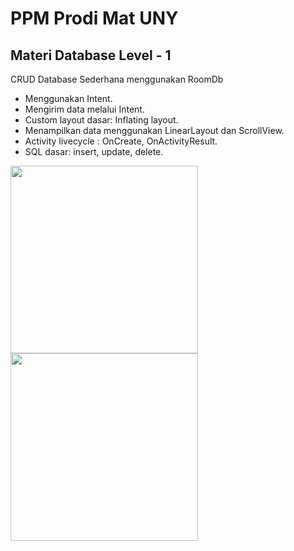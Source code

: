 # PPM Prodi Mat UNY 
## Materi Database Level - 1
CRUD Database Sederhana menggunakan RoomDb   
- Menggunakan Intent.
- Mengirim data melalui Intent.
- Custom layout dasar: Inflating layout.
- Menampilkan data menggunakan LinearLayout dan ScrollView. 
- Activity livecycle : OnCreate, OnActivityResult.
- SQL dasar: insert, update, delete.

<img width="300px" src="https://raw.githubusercontent.com/hangga/Math/main/device-2021-03-19-070447.png"/>
<img width="300px" src="https://raw.githubusercontent.com/hangga/Math/main/device-2021-03-19-070649.png"/>
